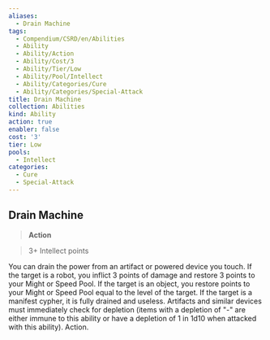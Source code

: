 ```yaml
---
aliases:
  - Drain Machine
tags:
  - Compendium/CSRD/en/Abilities
  - Ability
  - Ability/Action
  - Ability/Cost/3
  - Ability/Tier/Low
  - Ability/Pool/Intellect
  - Ability/Categories/Cure
  - Ability/Categories/Special-Attack
title: Drain Machine
collection: Abilities
kind: Ability
action: true
enabler: false
cost: '3'
tier: Low
pools:
  - Intellect
categories:
  - Cure
  - Special-Attack
---
```

## Drain Machine    
>**Action**    
>3+ Intellect points  
    
You can drain the power from an artifact or powered device you touch. If the target is a robot, you inflict 3 points of damage and restore 3 points to your Might or Speed Pool. If the target is an object, you restore points to your Might or Speed Pool equal to the level of the target. If the target is a manifest cypher, it is fully drained and useless. Artifacts and similar devices must immediately check for depletion (items with a depletion of "-" are either immune to this ability or have a depletion of 1 in 1d10 when attacked with this ability). Action.